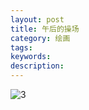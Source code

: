 ```yaml
---
layout: post
title: 午后的操场
category: 绘画
tags: 
keywords: 
description: 
---
```


![3](/public/img/days/3.jpg)

